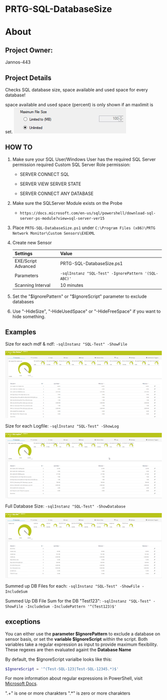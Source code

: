 # PRTG-SQL-DatabaseSize
# About

## Project Owner:

Jannos-443

## Project Details

Checks SQL database size, space available and used space for every database!

space available and used space (percent) is only shown if an maxlimit is set.
![PRTG-SQL-DatabaseSize](media/limit.png)


## HOW TO
1. Make sure your SQL User/Windows User has the required SQL Server permission
   required Custom SQL Server Role permission:
   
   - SERVER	CONNECT SQL
   
   - SERVER	VIEW SERVER STATE
   
   - SERVER	CONNECT ANY DATABASE

2. Make sure the SQLServer Module exists on the Probe
   - `https://docs.microsoft.com/en-us/sql/powershell/download-sql-server-ps-module?view=sql-server-ver15`

3. Place `PRTG-SQL-DatabaseSize.ps1` under `C:\Program Files (x86)\PRTG Network Monitor\Custom Sensors\EXEXML`

4. Create new Sensor

   | Settings | Value |
   | --- | --- |
   | EXE/Script Advanced | PRTG-SQL-DatabaseSize.ps1 |
   | Parameters | `-sqlInstanz "SQL-Test" -IgnorePattern '(SQL-ABC)'` |
   | Scanning Interval | 10 minutes |


5. Set the "$IgnorePattern" or "$IgnoreScript" parameter to exclude databases

6. Use "-HideSize", "-HideUsedSpace" or "-HideFreeSpace" if you want to hide something.



## Examples
Size for each mdf & ndf: `-sqlInstanz "SQL-Test" -ShowFile`

![PRTG-SQL-DatabaseSize](media/file.png)

Size for each Logfile: `-sqlInstanz "SQL-Test" -ShowLog`

![PRTG-SQL-DatabaseSize](media/log.png)

Full Database Size: `-sqlInstanz "SQL-Test" -ShowDatabase`

![PRTG-SQL-DatabaseSize](media/db.png)


Summed up DB Files for each: `-sqlInstanz "SQL-Test" -ShowFile -IncludeSum`


Summed Up DB File Sum for the DB "Test123": `-sqlInstanz "SQL-Test" -ShowFile -IncludeSum -IncludePattern '^(Test123)$'`

exceptions
------------------
You can either use the **parameter $IgnorePattern** to exclude a database on sensor basis, or set the **variable $IgnoreScript** within the script. Both variables take a regular expression as input to provide maximum flexibility. These regexes are then evaluated againt the **Database Name**

By default, the $IgnoreScript varialbe looks like this:

```powershell
$IgnoreScript = '^(Test-SQL-123|Test-SQL-12345.*)$' 
```

For more information about regular expressions in PowerShell, visit [Microsoft Docs](https://docs.microsoft.com/en-us/powershell/module/microsoft.powershell.core/about/about_regular_expressions).

".+" is one or more charakters
".*" is zero or more charakters